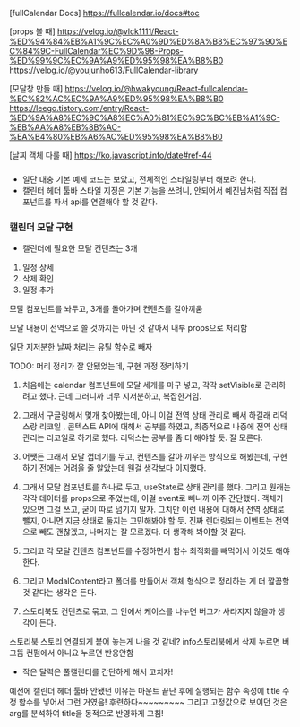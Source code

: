 [fullCalendar Docs]
https://fullcalendar.io/docs#toc

[props 볼 때]
https://velog.io/@vlck1111/React-%ED%94%84%EB%A1%9C%EC%A0%9D%ED%8A%B8%EC%97%90%EC%84%9C-FullCalendar%EC%9D%98-Props-%ED%99%9C%EC%9A%A9%ED%95%98%EA%B8%B0
https://velog.io/@youjunho613/FullCalendar-library

[모달창 만들 때]
https://velog.io/@hwakyoung/React-fullcalendar-%EC%82%AC%EC%9A%A9%ED%95%98%EA%B8%B0
https://leego.tistory.com/entry/React-%ED%9A%A8%EC%9C%A8%EC%A0%81%EC%9C%BC%EB%A1%9C-%EB%AA%A8%EB%8B%AC-%EA%B4%80%EB%A6%AC%ED%95%98%EA%B8%B0

[날찌 객체 다룰 때]
https://ko.javascript.info/date#ref-44

###

- 일단 대충 기본 예제 코드는 보았고, 전체적인 스타일링부터 해보려 한다.
- 캘린터 헤더 툴바 스타일 지정은 기본 기능을 쓰려니, 안되어서 예진님처럼 직접 컴포넌트를 파서 api를 연결해야 할 것 같다.

### 캘린더 모달 구현

- 캘린더에 필요한 모달 컨텐츠는 3개

1. 일정 상세
2. 삭제 확인
3. 일정 추가

모달 컴포넌트를 놔두고, 3개를 돌아가며 컨텐츠를 갈아끼움

모달 내용이 전역으로 쓸 것까지는 아닌 것 같아서 내부 props으로 처리함

일단 지저분한 날짜 처리는 유틸 함수로 빼자

TODO: 머리 정리가 잘 안됐었는데, 구현 과정 정리하기

1. 처음에는 calendar 컴포넌트에 모달 세개를 마구 넣고, 각각 setVisible로 관리하려고 했다. 근데 그러니까 너무 지저분하고, 복잡한거임.

2. 그래서 구글링해서 몇개 찾아봤는데, 아니 이걸 전역 상태 관리로 빼서 하길래 리덕스랑 리코일 , 콘텍스트 API에 대해서 공부를 하였고, 최종적으로 나중에 전역 상태 관리는 리코일로 하기로 했다. 리덕스는 공부를 좀 더 해야할 듯. 잘 모른다.

3. 어쨋든 그래서 모달 껍데기를 두고, 컨텐츠를 갈아 끼우는 방식으로 해봤는데, 구현하기 전에는 어려울 줄 알았는데 웬걸 생각보다 이지했다.

4. 그래서 모달 컴포넌트를 하나로 두고, useState로 상태 관리를 했다. 그리고 원래는 각각 데이터를 props으로 주었는데, 이걸 event로 빼니까 아주 간단했다. 객체가 있으면 그걸 쓰고, 굳이 따로 넘기지 말자.
   그치만 이런 내용에 대해서 전역 상태로 뺄지, 아니면 지금 상태로 둘지는 고민해봐야 할 듯. 진짜 렌더링되는 이벤트는 전역으로 빼도 괜찮겠고, 나머지는 잘 모르겠다. 더 생각해 봐야할 것 같다.

5. 그리고 각 모달 컨텐츠 컴포넌트를 수정하면서 함수 최적화를 빼먹어서 이것도 해야한다.

6. 그리고 ModalContent라고 폴더를 만들어서 객체 형식으로 정리하는 게 더 깔끔할 것 같다는 생각은 든다.

7. 스토리북도 컨텐츠로 묶고, 그 안에서 케이스를 나누면 버그가 사라지지 않을까 생각이 든다.

스토리북 스토리 연결되게 붙어 놓는게 나을 것 같네?
info스토리북에서 삭제 누르면 버그뜸
컨펌에서 아니요 누르면 반응안함

- 작은 달력은 풀캘린더를 간단하게 해서 고치자!

예전에 캘린더 헤더 툴바 안됐던 이유는 마운트 끝난 후에 실행되는 함수 속성에
title 수정 함수를 넣어서 그런 거였음! 후련하다~~~~~~~~~
그리고 고정값으로 보이던 것은 arg를 분석하여 title을 동적으로 반영하게 고침!

